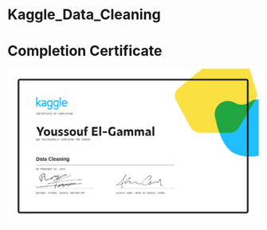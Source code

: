 # Kaggle_Data_Cleaning

# Completion Certificate
![Temp](https://github.com/OoFa99/Kaggle_Data_Cleaning/blob/c755e961a703eb8177c03ef6cc91543eb5f719bd/Youssouf%20El-Gammal%20-%20Data%20Cleaning.png)
